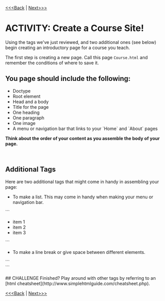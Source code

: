 [<<<Back](conventions.md) | [Next>>>](css_basic.md)

#  ACTIVITY: Create a Course Site!

Using the tags we've just reviewed, and two additional ones (see below) begin creating an introductory page for a course you teach. 

The first step is creating a new page. Call this page `Course.html` and remember the conditions of where to save it.

## You page should include the following:
<p>
    <ul>
        <li> Doctype </li>
        <li> Root element </li>
        <li> Head and a body </li>
        <li> Title for the page </li>
        <li> One heading </li>
        <li> One paragraph </li>
        <li> One image </li>
        <li> A menu or navigation bar that links to your `Home` and `About` pages </li>
    </ul>
    <strong>Think about the order of your content as you assemble the body of your page.</strong> 
</p>
<br/>

## Additional Tags
Here are two additional tags that might come in handy in assembling your page:
<p>
    <ul>
        <li> To make a list. This may come in handy when making your menu or navigation bar. </li>
    </ul>
</p>
```
<p>
    <ul>
        <li> item 1 </li>
        <li> item 2 </li>
        <li> item 3 </li>
    </ul>
</p>
```

<p>
    <ul>
        <li> To make a line break or give space between different elements. </li>
    </ul>
</p>
```
<br/>
```
<br/>  
<br/>
## CHALLENGE
Finished? Play around with other tags by referring to an [html cheatsheet](http://www.simplehtmlguide.com/cheatsheet.php). 

[<<<Back](conventions.md) | [Next>>>](css_basic.md) 
